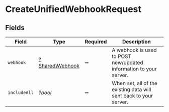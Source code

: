 # CreateUnifiedWebhookRequest


## Fields

| Field                                                             | Type                                                              | Required                                                          | Description                                                       |
| ----------------------------------------------------------------- | ----------------------------------------------------------------- | ----------------------------------------------------------------- | ----------------------------------------------------------------- |
| `webhook`                                                         | [?Shared\Webhook](../../Models/Shared/Webhook.md)                 | :heavy_minus_sign:                                                | A webhook is used to POST new/updated information to your server. |
| `includeAll`                                                      | *?bool*                                                           | :heavy_minus_sign:                                                | When set, all of the existing data will sent back to your server. |